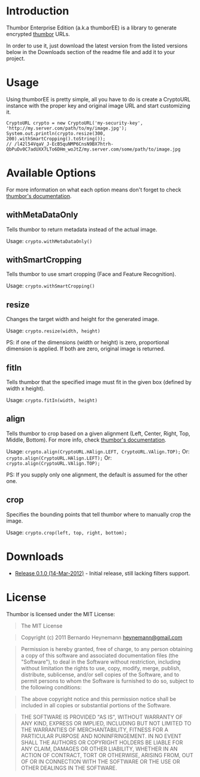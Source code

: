 # Introduction

Thumbor Enterprise Edition (a.k.a thumborEE) is a library to generate encrypted
[thumbor](https://github.com/globocom/thumbor/wiki "thumbor docs") URLs.

In order to use it, just download the latest version from the listed versions
below in the Downloads section of the readme file and add it to your project.

# Usage

Using thumborEE is pretty simple, all you have to do is create a CryptoURL
instance with the proper key and original image URL and start customizing it.

```java:
CryptoURL crypto = new CryptoURL('my-security-key', 'http://my.server.com/path/to/my/image.jpg');
System.out.println(crypto.resize(300, 200).withSmartCropping().toString());
// /l42l54VqaV_J-EcB5quNMP6CnsN9BX7htrh-QbPuDv0C7adUXX7LTo6DHm_woJtZ/my.server.com/some/path/to/image.jpg
```

# Available Options

For more information on what each option means don't forget to check [thumbor's
documentation](https://github.com/globocom/thumbor/wiki "thumbor docs").

## withMetaDataOnly

Tells thumbor to return metadata instead of the actual image.

Usage: ```crypto.withMetaDataOnly()```

## withSmartCropping

Tells thumbor to use smart cropping (Face and Feature Recognition).

Usage: ```crypto.withSmartCropping()```

## resize

Changes the target width and height for the generated image.

Usage: ```crypto.resize(width, height)```

PS: if one of the dimensions (width or height) is zero, proportional dimension
is applied. If both are zero, original image is returned.

## fitIn

Tells thumbor that the specified image must fit in the given box (defined by
width x height).

Usage: ```crypto.fitIn(width, height)```

## align

Tells thumbor to crop based on a given alignment (Left, Center, Right, Top,
Middle, Bottom). For more info, check [thumbor's
documentation](https://github.com/globocom/thumbor/wiki "thumbor docs").

Usage: ```crypto.align(CryptoURL.HAlign.LEFT, CryptoURL.VAlign.TOP);```
Or: ```crypto.align(CryptoURL.HAlign.LEFT);```
Or: ```crypto.align(CryptoURL.VAlign.TOP);```

PS: If you supply only one alignment, the default is assumed for the other one.

## crop

Specifies the bounding points that tell thumbor where to manually crop the
image.

Usage: ```crypto.crop(left, top, right, bottom);```

# Downloads

* [Release
0.1.0 (14-Mar-2012)](https://github.com/heynemann/thumbor-enterprise-edition/blob/master/downloads/thumboree-0.1.0.jar
"thumbor-enterprise-edition 0.1.0") - Initial release, still lacking filters
support.

# License

Thumbor is licensed under the MIT License:

> The MIT License

> Copyright (c) 2011 Bernardo Heynemann <heynemann@gmail.com>

> Permission is hereby granted, free of charge, to any person obtaining a copy
> of this software and associated documentation files (the "Software"), to deal
> in the Software without restriction, including without limitation the rights
> to use, copy, modify, merge, publish, distribute, sublicense, and/or sell
> copies of the Software, and to permit persons to whom the Software is
> furnished to do so, subject to the following conditions:

> The above copyright notice and this permission notice shall be included in
> all copies or substantial portions of the Software.

> THE SOFTWARE IS PROVIDED "AS IS", WITHOUT WARRANTY OF ANY KIND, EXPRESS OR
> IMPLIED, INCLUDING BUT NOT LIMITED TO THE WARRANTIES OF MERCHANTABILITY,
> FITNESS FOR A PARTICULAR PURPOSE AND NONINFRINGEMENT. IN NO EVENT SHALL THE
> AUTHORS OR COPYRIGHT HOLDERS BE LIABLE FOR ANY CLAIM, DAMAGES OR OTHER
> LIABILITY, WHETHER IN AN ACTION OF CONTRACT, TORT OR OTHERWISE, ARISING FROM,
> OUT OF OR IN CONNECTION WITH THE SOFTWARE OR THE USE OR OTHER DEALINGS IN
> THE SOFTWARE.